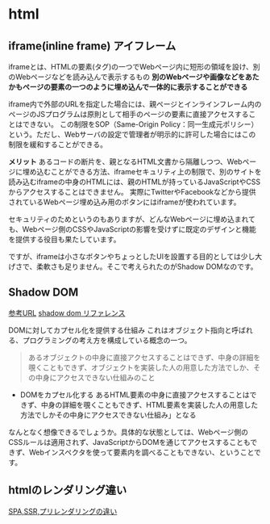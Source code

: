 # html

## iframe(inline frame) アイフレーム

iframeとは、HTMLの要素(タグ)の一つでWebページ内に短形の領域を設け、別のWebページなどを読み込んで表示するもの
**別のWebページや画像などをあたかもページの要素の一つのように埋め込んで一体的に表示することができる**

iframe内で外部のURLを指定した場合には、親ページとインラインフレーム内のページのJSプログラムは原則として相手のページの要素に直接アクセスすることはできない。
この制限をSOP（Same-Origin Policy：同一生成元ポリシー）という。ただし、Webサーバの設定で管理者が明示的に許可した場合にはこの制限を緩和することができる。

**メリット**
あるコードの断片を、親となるHTML文書から隔離しつつ、Webページに埋め込むことができる方法、iframeセキュリティ上の制限で、別のサイトを読み込むiframeの中身のHTMLには、親のHTMLが持っているJavaScriptやCSSからアクセスすることはできません。
実際にTwitterやFacebookなどから提供されているWebページ埋め込み用のボタンにはiframeが使われています。

セキュリティのためというのもありますが、どんなWebページに埋め込まれても、Webページ側のCSSやJavaScriptの影響を受けずに既定のデザインと機能を提供する役目も果たしています。

ですが、iframeは小さなボタンやちょっとしたUIを設置する目的としては少し大げさで、柔軟さも足りません。そこで考えられたのがShadow DOMなのです。

## Shadow DOM

[参考URL](https://www.codegrid.net/articles/shadow-dom-1/)
[shadow dom リファレンス](https://ja.javascript.info/shadow-dom)

DOMに対してカプセル化を提供する仕組み
これはオブジェクト指向と呼ばれる、プログラミングの考え方を構成している概念の一つ。
>あるオブジェクトの中身に直接アクセスすることはできず、中身の詳細を覗くこともできず、オブジェクトを実装した人の用意した方法でしか、その中身にアクセスできない仕組みのこと

- DOMをカプセル化する
あるHTML要素の中身に直接アクセスすることはできず、中身の詳細を覗くこともできず、HTML要素を実装した人の用意した方法でしかその中身にアクセスできない仕組み」となる

なんとなく想像できるでしょうか。具体的な状態としては、Webページ側のCSSルールは適用されず、JavaScriptからDOMを通じてアクセスすることもできず、Webインスペクタを使って要素内を調べることもできない、ということです。

## htmlのレンダリング違い

[SPA,SSR,プリレンダリングの違い](https://qiita.com/amakawa_/items/e7d0720e1ab8632769bf)
